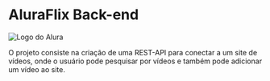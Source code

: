 # AluraFlix Back-end

<img align="center" src="https://www.alura.com.br/assets/img/challenges/back-end/challenges-logo-2.1625090924.svg"  alt="Logo do Alura"/>

O projeto consiste na criação de uma REST-API para conectar a um site de vídeos, onde o usuário pode pesquisar por vídeos e também pode adicionar um vídeo ao site.